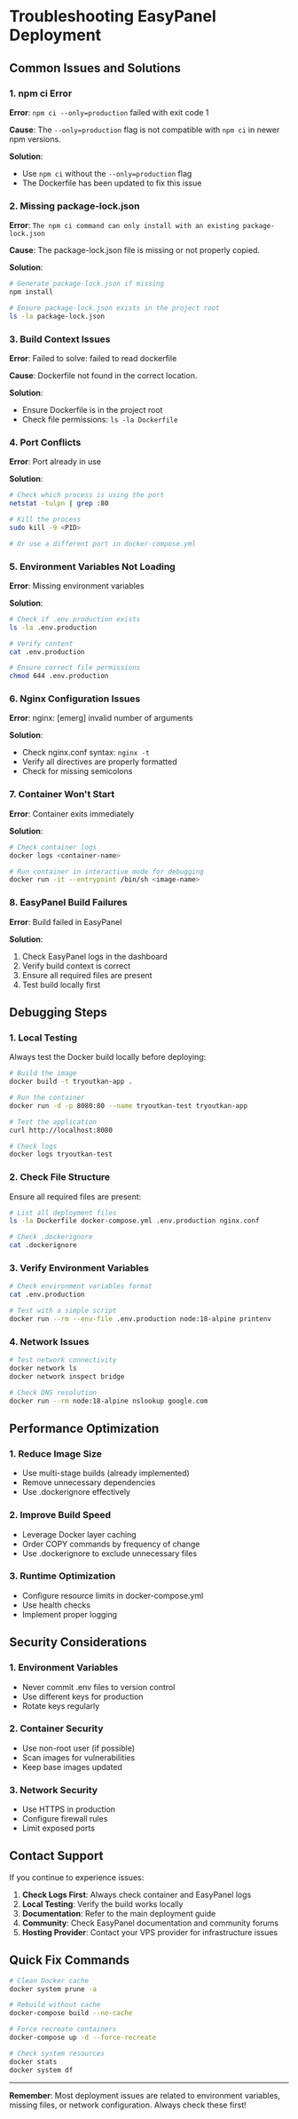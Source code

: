 # Troubleshooting EasyPanel Deployment

## Common Issues and Solutions

### 1. npm ci Error
**Error**: `npm ci --only=production` failed with exit code 1

**Cause**: The `--only=production` flag is not compatible with `npm ci` in newer npm versions.

**Solution**: 
- Use `npm ci` without the `--only=production` flag
- The Dockerfile has been updated to fix this issue

### 2. Missing package-lock.json
**Error**: `The npm ci command can only install with an existing package-lock.json`

**Cause**: The package-lock.json file is missing or not properly copied.

**Solution**:
```bash
# Generate package-lock.json if missing
npm install

# Ensure package-lock.json exists in the project root
ls -la package-lock.json
```

### 3. Build Context Issues
**Error**: Failed to solve: failed to read dockerfile

**Cause**: Dockerfile not found in the correct location.

**Solution**:
- Ensure Dockerfile is in the project root
- Check file permissions: `ls -la Dockerfile`

### 4. Port Conflicts
**Error**: Port already in use

**Solution**:
```bash
# Check which process is using the port
netstat -tulpn | grep :80

# Kill the process
sudo kill -9 <PID>

# Or use a different port in docker-compose.yml
```

### 5. Environment Variables Not Loading
**Error**: Missing environment variables

**Solution**:
```bash
# Check if .env.production exists
ls -la .env.production

# Verify content
cat .env.production

# Ensure correct file permissions
chmod 644 .env.production
```

### 6. Nginx Configuration Issues
**Error**: nginx: [emerg] invalid number of arguments

**Solution**:
- Check nginx.conf syntax: `nginx -t`
- Verify all directives are properly formatted
- Check for missing semicolons

### 7. Container Won't Start
**Error**: Container exits immediately

**Solution**:
```bash
# Check container logs
docker logs <container-name>

# Run container in interactive mode for debugging
docker run -it --entrypoint /bin/sh <image-name>
```

### 8. EasyPanel Build Failures
**Error**: Build failed in EasyPanel

**Solution**:
1. Check EasyPanel logs in the dashboard
2. Verify build context is correct
3. Ensure all required files are present
4. Test build locally first

## Debugging Steps

### 1. Local Testing
Always test the Docker build locally before deploying:
```bash
# Build the image
docker build -t tryoutkan-app .

# Run the container
docker run -d -p 8080:80 --name tryoutkan-test tryoutkan-app

# Test the application
curl http://localhost:8080

# Check logs
docker logs tryoutkan-test
```

### 2. Check File Structure
Ensure all required files are present:
```bash
# List all deployment files
ls -la Dockerfile docker-compose.yml .env.production nginx.conf

# Check .dockerignore
cat .dockerignore
```

### 3. Verify Environment Variables
```bash
# Check environment variables format
cat .env.production

# Test with a simple script
docker run --rm --env-file .env.production node:18-alpine printenv
```

### 4. Network Issues
```bash
# Test network connectivity
docker network ls
docker network inspect bridge

# Check DNS resolution
docker run --rm node:18-alpine nslookup google.com
```

## Performance Optimization

### 1. Reduce Image Size
- Use multi-stage builds (already implemented)
- Remove unnecessary dependencies
- Use .dockerignore effectively

### 2. Improve Build Speed
- Leverage Docker layer caching
- Order COPY commands by frequency of change
- Use .dockerignore to exclude unnecessary files

### 3. Runtime Optimization
- Configure resource limits in docker-compose.yml
- Use health checks
- Implement proper logging

## Security Considerations

### 1. Environment Variables
- Never commit .env files to version control
- Use different keys for production
- Rotate keys regularly

### 2. Container Security
- Use non-root user (if possible)
- Scan images for vulnerabilities
- Keep base images updated

### 3. Network Security
- Use HTTPS in production
- Configure firewall rules
- Limit exposed ports

## Contact Support

If you continue to experience issues:

1. **Check Logs First**: Always check container and EasyPanel logs
2. **Local Testing**: Verify the build works locally
3. **Documentation**: Refer to the main deployment guide
4. **Community**: Check EasyPanel documentation and community forums
5. **Hosting Provider**: Contact your VPS provider for infrastructure issues

## Quick Fix Commands

```bash
# Clean Docker cache
docker system prune -a

# Rebuild without cache
docker-compose build --no-cache

# Force recreate containers
docker-compose up -d --force-recreate

# Check system resources
docker stats
docker system df
```

---

**Remember**: Most deployment issues are related to environment variables, missing files, or network configuration. Always check these first!